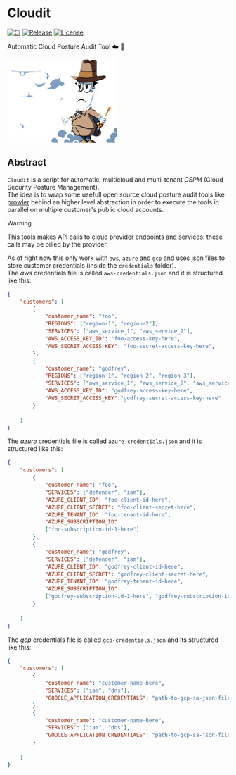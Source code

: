 # Cloudit
[![CI](https://github.com/rooted-io/cloudit/actions/workflows/ci.yaml/badge.svg)](https://github.com/rooted-io/cloudit/actions/workflows/ci.yaml)  [![Release](https://github.com/rooted-io/cloudit/actions/workflows/release.yaml/badge.svg)](https://github.com/rooted-io/cloudit/actions/workflows/release.yaml)  [![License](https://img.shields.io/badge/License-Apache%202.0-blue.svg)](https://opensource.org/licenses/Apache-2.0)



Automatic Cloud Posture Audit Tool ☁️ 🔬  

<img src="docs/images/tool-logo.png" alt="Cloudit Logo" width="250" height="190"> 

## Abstract


`Cloudit` is a script for automatic, multicloud and  multi-tenant *CSPM* (Cloud Security Posture Management).  
The idea is to wrap some usefull open source cloud posture audit tools like [prowler](https://github.com/prowler-cloud/prowler)  behind an higher level abstraction in order to execute the tools in parallel on multiple customer's public cloud accounts.  

> [!WARNING]  
> This tools makes API calls to cloud provider endpoints and services: these calls may be billed by the provider.  

As of right now this only work with `aws`, `azure` and `gcp` and uses json files to store customer credentials (inside the `credentials` folder).  
The *aws* credentials file is called `aws-credentials.json` and it is structured like this:  

```json
{
    "customers": [
        {
            "customer_name": "foo",
            "REGIONS": ["region-1", "region-2"],
            "SERVICES": ["aws_service_1", "aws_service_2"],
            "AWS_ACCESS_KEY_ID": "foo-access-key-here",
            "AWS_SECRET_ACCESS_KEY": "foo-secret-access-key-here",
        },
        {
            "customer_name": "godfrey",
            "REGIONS": ["region-1", "region-2", "region-3"],
            "SERVICES": ["aws_service_1", "aws_service_2", "aws_service_3"],
            "AWS_ACCESS_KEY_ID": "godfrey-access-key-here",
            "AWS_SECRET_ACCESS_KEY":"godfrey-secret-access-key-here"
        }

    ]
}
```   

The *azure* credentials file is called `azure-credentials.json` and it is structured like this:  

```json
{
    "customers": [
        {
            "customer_name": "foo",
            "SERVICES": ["defender", "iam"],
            "AZURE_CLIENT_ID": "foo-client-id-here",
            "AZURE_CLIENT_SECRET": "foo-client-secret-here",
            "AZURE_TENANT_ID": "foo-tenant-id-here",
            "AZURE_SUBSCRIPTION_ID":
            ["foo-subscription-id-1-here"]
        },
        {
            "customer_name": "godfrey",
            "SERVICES": ["defender", "iam"],
            "AZURE_CLIENT_ID": "godfrey-client-id-here",
            "AZURE_CLIENT_SECRET": "godfrey-client-secret-here",
            "AZURE_TENANT_ID": "godfrey-tenant-id-here",
            "AZURE_SUBSCRIPTION_ID":
            ["godfrey-subscription-id-1-here", "godfrey-subscription-id-2-here"]
        }

    ]
}
```   


The *gcp* credentials file is called `gcp-credentials.json` and its structured like this:  

```json
{
    "customers": [
        {
            "customer_name": "customer-name-here",
            "SERVICES": ["iam", "dns"],
            "GOOGLE_APPLICATION_CREDENTIALS": "path-to-gcp-sa-json-file-here (eg. credentials/gcp/customer1-gcp-sa.json)"
        },
        {
            "customer_name": "customer-name-here",
            "SERVICES": ["iam", "dns"],
            "GOOGLE_APPLICATION_CREDENTIALS": "path-to-gcp-sa-json-file-here (eg. credentials/gcp/customer2-gcp-sa.json)"
        }

    ]
}
```   
